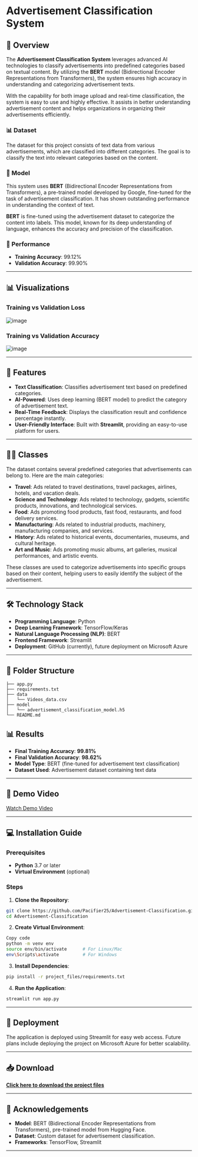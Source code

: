 # Advertisement Classification System

## 🌟 Overview

The **Advertisement Classification System** leverages advanced AI technologies to classify advertisements into predefined categories based on textual content. By utilizing the **BERT** model (Bidirectional Encoder Representations from Transformers), the system ensures high accuracy in understanding and categorizing advertisement texts. 

With the capability for both image upload and real-time classification, the system is easy to use and highly effective. It assists in better understanding advertisement content and helps organizations in organizing their advertisements efficiently.

### 📊 Dataset

The dataset for this project consists of text data from various advertisements, which are classified into different categories. The goal is to classify the text into relevant categories based on the content.

### 🧠 Model

This system uses **BERT** (Bidirectional Encoder Representations from Transformers), a pre-trained model developed by Google, fine-tuned for the task of advertisement classification. It has shown outstanding performance in understanding the context of text.

**BERT** is fine-tuned using the advertisement dataset to categorize the content into labels. This model, known for its deep understanding of language, enhances the accuracy and precision of the classification.

### 🏅 Performance

- **Training Accuracy**: 99.12%
- **Validation Accuracy**: 99.90%

---

## 📊 Visualizations

### **Training vs Validation Loss**
![image](https://github.com/user-attachments/assets/b2893b0b-f4a0-4896-bdfb-339abfdb1ced)


### **Training vs Validation Accuracy**
![image](https://github.com/user-attachments/assets/6d2c1db0-3d83-47bb-a601-b1429f4d3fcb)


---

## 🎯 Features

- **Text Classification**: Classifies advertisement text based on predefined categories.
- **AI-Powered**: Uses deep learning (BERT model) to predict the category of advertisement text.
- **Real-Time Feedback**: Displays the classification result and confidence percentage instantly.
- **User-Friendly Interface**: Built with **Streamlit**, providing an easy-to-use platform for users.

---

## 🧑‍🏫 Classes

The dataset contains several predefined categories that advertisements can belong to. Here are the main categories:

- **Travel**: Ads related to travel destinations, travel packages, airlines, hotels, and vacation deals.
- **Science and Technology**: Ads related to technology, gadgets, scientific products, innovations, and technological services.
- **Food**: Ads promoting food products, fast food, restaurants, and food delivery services.
- **Manufacturing**: Ads related to industrial products, machinery, manufacturing companies, and services.
- **History**: Ads related to historical events, documentaries, museums, and cultural heritage.
- **Art and Music**: Ads promoting music albums, art galleries, musical performances, and artistic events.

These classes are used to categorize advertisements into specific groups based on their content, helping users to easily identify the subject of the advertisement.

---

## 🛠️ Technology Stack

- **Programming Language**: Python  
- **Deep Learning Framework**: TensorFlow/Keras  
- **Natural Language Processing (NLP)**: BERT  
- **Frontend Framework**: Streamlit  
- **Deployment**: GitHub (currently), future deployment on Microsoft Azure

---

## 📂 Folder Structure
```
├── app.py 
├── requirements.txt 
├── data
│   └── Videos_data.csv
├── model
│   └── advertisement_classification_model.h5
└── README.md
```

## 📊 Results

- **Final Training Accuracy**: **99.81%**  
- **Final Validation Accuracy**: **98.62%**  
- **Model Type**: BERT (fine-tuned for advertisement text classification)  
- **Dataset Used**: Advertisement dataset containing text data

---

## 🎥 Demo Video
[Watch Demo Video](https://drive.google.com/file/d/1XBXA0wtbkkW88lU5drZ4z9-CepL-8ccW/view?usp=sharing)

---

## 💻 Installation Guide

### Prerequisites
- **Python** 3.7 or later  
- **Virtual Environment** (optional)

### Steps
1. **Clone the Repository**:
```bash
git clone https://github.com/Pacifier25/Advertisement-Classification.git
cd Advertisement-Classification

```
2. **Create Virtual Environment**:
```bash
Copy code
python -m venv env
source env/bin/activate      # For Linux/Mac
env\Scripts\activate         # For Windows
```

3. **Install Dependencies**:
```bash
pip install -r project_files/requirements.txt
```

4. **Run the Application**:
```bash
streamlit run app.py
```
---

## 🚀 Deployment
The application is deployed using Streamlit for easy web access. Future plans include deploying the project on Microsoft Azure for better scalability.

---

## 📥 Download
**[Click here to download the project files](https://github.com/Pacifier25/Waste-Classification-System/archive/refs/heads/main.zip)**

---
## 🙏 Acknowledgements
- **Model**: BERT (Bidirectional Encoder Representations from Transformers), pre-trained model from Hugging Face.
- **Dataset**: Custom dataset for advertisement classification.
- **Frameworks**: TensorFlow, Streamlit

---
